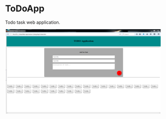 # ToDoApp
Todo task web application.  

<p align="center">
  <img src="./ScreenShot-1.PNG" width="500"/>
</p>
